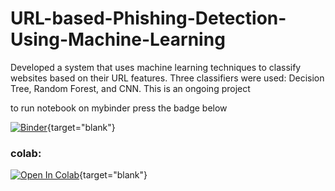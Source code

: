 # URL-based-Phishing-Detection-Using-Machine-Learning
Developed a system that uses machine learning techniques to classify websites based on their URL features. Three classifiers were used: Decision Tree, Random Forest, and CNN. This is an ongoing project

to run notebook on mybinder press the badge below

[![Binder](https://mybinder.org/badge_logo.svg)](https://mybinder.org/v2/gh/nooot77/CNN-colab/HEAD?labpath=URL_based_Phishing_Analysis_Using_Machine_Learning.ipynb){target="blank"}

### colab:


[![Open In Colab](https://colab.research.google.com/assets/colab-badge.svg)](https://colab.research.google.com/github/nooot77/CNN-colab/blob/main/URL_based_Phishing_Analysis_Using_Machine_Learning.ipynb){target="blank"}
